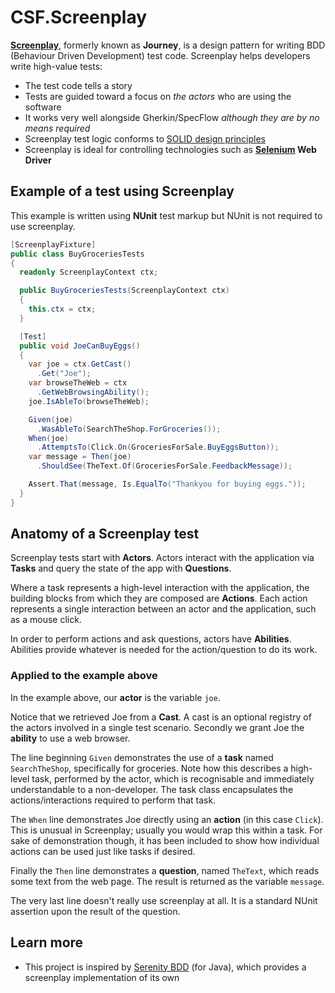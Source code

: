 # CSF.Screenplay
**[Screenplay]**, formerly known as **Journey**, is a design pattern for writing BDD (Behaviour Driven Development) test code. Screenplay helps developers write high-value tests:

* The test code tells a story
* Tests are guided toward a focus on *the actors* who are using the software
* It works very well alongside Gherkin/SpecFlow *although they are by no means required*
* Screenplay test logic conforms to [SOLID design principles]
* Screenplay is ideal for controlling technologies such as **[Selenium] Web Driver**

[Screenplay]: https://www.infoq.com/articles/Beyond-Page-Objects-Test-Automation-Serenity-Screenplay
[SOLID design principles]: https://en.wikipedia.org/wiki/SOLID_(object-oriented_design)
[Selenium]: http://www.seleniumhq.org/

## Example of a test using Screenplay
This example is written using **NUnit** test markup but NUnit is not required to use screenplay.

```csharp
[ScreenplayFixture]
public class BuyGroceriesTests
{
  readonly ScreenplayContext ctx;

  public BuyGroceriesTests(ScreenplayContext ctx)
  {
    this.ctx = ctx;
  }

  [Test]
  public void JoeCanBuyEggs()
  {
    var joe = ctx.GetCast()
      .Get("Joe");
    var browseTheWeb = ctx
      .GetWebBrowsingAbility();
    joe.IsAbleTo(browseTheWeb);

    Given(joe)
      .WasAbleTo(SearchTheShop.ForGroceries());
    When(joe)
      .AttemptsTo(Click.On(GroceriesForSale.BuyEggsButton));
    var message = Then(joe)
      .ShouldSee(TheText.Of(GroceriesForSale.FeedbackMessage));

    Assert.That(message, Is.EqualTo("Thankyou for buying eggs."));
  }
}
```

## Anatomy of a Screenplay test
Screenplay tests start with **Actors**. Actors interact with the application via **Tasks** and query the state of the app with **Questions**.

Where a task represents a high-level interaction with the application, the building blocks from which they are composed are **Actions**. Each action represents a single interaction between an actor and the application, such as a mouse click.

In order to perform actions and ask questions, actors have **Abilities**. Abilities provide whatever is needed for the action/question to do its work.

### Applied to the example above
In the example above, our **actor** is the variable `joe`.

Notice that we retrieved Joe from a **Cast**. A cast is an optional registry of the actors involved in a single test scenario. Secondly we grant Joe the **ability** to use a web browser.

The line beginning `Given` demonstrates the use of a **task** named `SearchTheShop`, specifically for groceries. Note how this describes a high-level task, performed by the actor, which is recognisable and immediately understandable to a non-developer. The task class encapsulates the actions/interactions required to perform that task.

The `When` line demonstrates Joe directly using an **action** (in this case `Click`). This is unusual in Screenplay; usually you would wrap this within a task. For sake of demonstration though, it has been included to show how individual actions can be used just like tasks if desired.

Finally the `Then` line demonstrates a **question**, named `TheText`, which reads some text from the web page. The result is returned as the variable `message`.

The very last line doesn't really use screenplay at all. It is a standard NUnit assertion upon the result of the question.

## Learn more
* This project is inspired by [Serenity BDD] (for Java), which provides a screenplay implementation of its own

[Serenity BDD]: https://github.com/serenity-bdd
